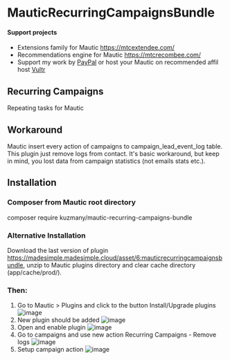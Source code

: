 # MauticRecurringCampaignsBundle 

#### Support projects

- Extensions family for Mautic https://mtcextendee.com/
- Recommendations engine for Mautic https://mtcrecombee.com/
- Support my work by <a href="https://www.paypal.me/kuzmany">PayPal</a> or host your Mautic on recommended affil host  <a href="https://www.vultr.com/?ref=7223705">Vultr</a>

## Recurring Campaigns

Repeating tasks for Mautic

## Workaround

Mautic insert every action of campaigns to campaign_lead_event_log table. This plugin just remove logs from contact. It's basic workaround, but keep in mind, you lost data from campaign statistics (not emails stats etc.).

## Installation

### Composer from Mautic root directory

composer require kuzmany/mautic-recurring-campaigns-bundle

### Alternative Installation

Download the last version of plugin https://madesimple.madesimple.cloud/asset/6:mauticrecurringcampaignsbundle, unzip to Mautic plugins directory and clear cache directory (app/cache/prod/).

### Then:

1. Go to Mautic > Plugins and click to the button Install/Upgrade plugins
![image](https://user-images.githubusercontent.com/462477/34650614-28cf7e1a-f3c4-11e7-8653-2ffd04f62d4a.png)
2. New plugin should be added 
![image](https://user-images.githubusercontent.com/462477/36288188-cdf87d7e-12b9-11e8-9fd1-40f3ab211036.png)
3. Open and enable plugin 
![image](https://user-images.githubusercontent.com/462477/36288252-046e87f4-12ba-11e8-9a1e-d5d490b36f73.png)
4. Go to campaigns and use new action Recurring Campaigns - Remove logs
![image](https://user-images.githubusercontent.com/462477/36288291-3bb37e90-12ba-11e8-8a79-e162b1cb77d5.png)
5. Setup campaign action
![image](https://user-images.githubusercontent.com/462477/42267924-9341056a-7f7a-11e8-816a-f071df25723d.png)
